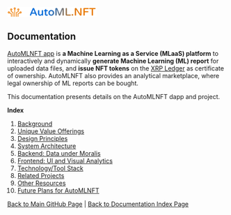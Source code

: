 ![AutoMLNFT Logo](./img/logo.png) 

## Documentation

[AutoMLNFT app](https://github.com/albert-vo-crypto/automlnft) is **a Machine Learning as a Service (MLaaS) platform** to interactively and dynamically **generate Machine Learning (ML) report** for uploaded data files, and **issue NFT tokens** on the [XRP Ledger](https://xrpl.org/index.html) as certificate of ownership. AutoMLNFT also provides an analytical marketplace, where legal ownership of ML reports can be bought.

This documentation presents details on the AutoMLNFT dapp and project.

**Index**

1. [Background](Background.md)
2. [Unique Value Offerings](UniqueValueOfferings.md)
3. [Design Principles](DesignPrinciples.md)
4. [System Architecture](SystemArchitecture.md)
5. [Backend: Data under Moralis](Backend.md)
6. [Frontend: UI and Visual Analytics](Frontend.md)
7. [Technology/Tool Stack](TechnologyStack.md)
8. [Related Projects](RelatedProjects.md)
9. [Other Resources](OtherResources.md)
10. [Future Plans for AutoMLNFT](FuturePlans.md)

<hline></hline>

[Back to Main GitHub Page](../README.md) | [Back to Documentation Index Page](Documentation.md)
